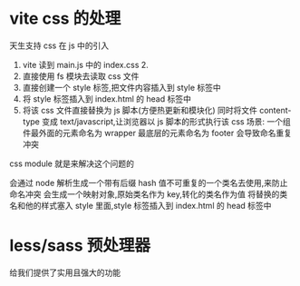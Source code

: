 # vite css 的处理

天生支持 css 在 js 中的引入

1. vite 读到 main.js 中的 index.css 2.
2. 直接使用 fs 模块去读取 css 文件
3. 直接创建一个 style 标签,把文件内容插入到 style 标签中
4. 将 style 标签插入到 index.html 的 head 标签中
5. 将该 css 文件直接替换为 js 脚本(方便热更新和模块化) 同时将文件 content-type 变成 text/javascript,让浏览器以 js 脚本的形式执行该 css
   场景:
   一个组件最外面的元素命名为 wrapper
   最底层的元素命名为 footer
   会导致命名重复冲突

css module 就是来解决这个问题的

会通过 node 解析生成一个带有后缀 hash 值不可重复的一个类名去使用,来防止命名冲突
会生成一个映射对象,原始类名作为 key,转化的类名作为值
将替换的类名和他的样式塞入 style 里面,style 标签插入到 index.html 的 head 标签中

# less/sass 预处理器

给我们提供了实用且强大的功能

